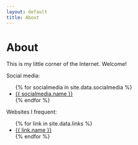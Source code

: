 ```yaml
---
layout: default
title: About
---
```

# About

This is my little corner of the Internet.  Welcome!

Social media:

<ul>
{% for socialmedia in site.data.socialmedia %}
  <li>
    <a href="{{ socialmedia.url }}">
      {{ socialmedia.name }}
    </a>
  </li>
{% endfor %}
</ul>

Websites I frequent:

<ul>
{% for link in site.data.links %}
  <li>
    <a href="{{ link.url }}">
      {{ link.name }}
    </a>
  </li>
{% endfor %}
</ul>
